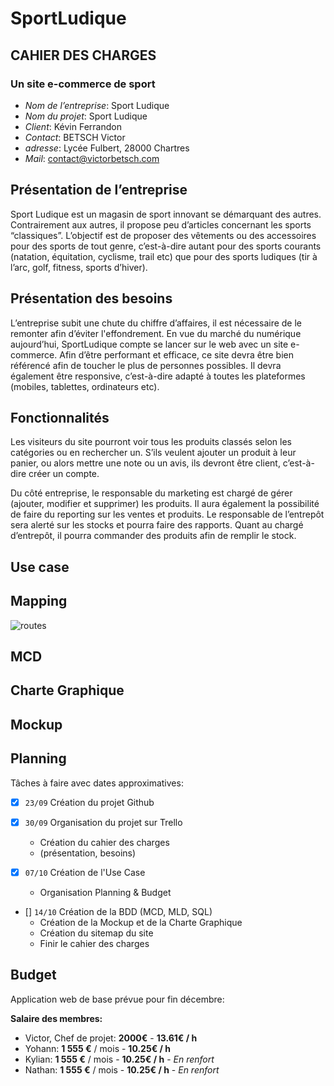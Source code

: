 # SportLudique

## CAHIER DES CHARGES

### Un site e-commerce de sport

- _Nom de l’entreprise_: Sport Ludique
- _Nom du projet_: Sport Ludique
- _Client_: Kévin Ferrandon
- _Contact_: BETSCH Victor
- _adresse_: Lycée Fulbert, 28000 Chartres
- _Mail_: contact@victorbetsch.com

## Présentation de l’entreprise

Sport Ludique est un magasin de sport innovant se démarquant des autres. 
Contrairement aux autres, il propose peu d’articles concernant les sports 
“classiques”. L’objectif est de proposer des vêtements ou des accessoires pour 
des sports de tout genre, c’est-à-dire autant pour des sports courants 
(natation, équitation, cyclisme, trail etc) que pour des sports ludiques 
(tir à l’arc, golf, fitness, sports d’hiver).

## Présentation des besoins

L’entreprise subit une chute du chiffre d’affaires, il est nécessaire de le 
remonter afin d’éviter l'effondrement. En vue du marché du numérique 
aujourd’hui, SportLudique compte se lancer sur le web avec un site e-commerce. 
Afin d’être performant et efficace, ce site devra être bien référencé afin de 
toucher le plus de personnes possibles. Il devra également être responsive, 
c’est-à-dire adapté à toutes les plateformes (mobiles, tablettes, ordinateurs
etc).

## Fonctionnalités
Les visiteurs du site pourront voir tous les produits classés selon les 
catégories ou en rechercher un. S’ils veulent ajouter un produit à leur panier, 
ou alors mettre une note ou un avis, ils devront être client, c’est-à-dire créer
un compte.

Du côté entreprise, le responsable du marketing est chargé de gérer (ajouter, 
modifier et supprimer) les produits. Il aura également la possibilité de faire 
du reporting sur les ventes et produits. Le responsable de l’entrepôt sera 
alerté sur les stocks et pourra faire des rapports. Quant au chargé d’entrepôt, 
il pourra commander des produits afin de remplir le stock.

## Use case 
<!-- TODO: Add image -->

## Mapping
![routes](routes.svg)

## MCD
<!-- TODO: Add mcd -->

## Charte Graphique
<!-- TODO: Add graphical specs -->

## Mockup
<!-- TDO: Add Mockup -->

## Planning
Tâches à faire avec dates approximatives:

- [x] `23/09` Création du projet Github
- [x] `30/09` Organisation du projet sur Trello
  - Création du cahier des charges
  - (présentation, besoins)

- [x] `07/10` Création de l'Use Case
  - Organisation Planning & Budget

- [] `14/10` Création de la BDD (MCD, MLD, SQL)
  - Création de la Mockup et de la Charte Graphique
  - Création du sitemap du site
  - Finir le cahier des charges

## Budget
Application web de base prévue pour fin décembre:

**Salaire des membres:**
- Victor, Chef de projet: **2000€** - **13.61€ / h**
- Yohann: **1 555 €** / mois - **10.25€ / h**
- Kylian: **1 555 €** / mois - **10.25€ / h** - *En renfort*
- Nathan: **1 555 €** / mois - **10.25€ / h** - *En renfort*

